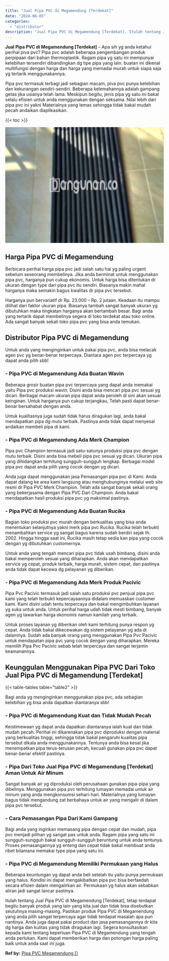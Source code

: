 ```yaml
---
title: "Jual Pipa PVC di Megamendung [Terdekat]"
date: "2024-06-05"
categories: 
  - "distributor"
description: "Jual Pipa PVC di Megamendung [Terdekat]. Itulah tentang Jual Pipa PVC di Megamendung [Terdekat], tetap terdapat begitu banyak produk yang lain yang kita ju..."
---
```


**Jual Pipa PVC di Megamendung \[Terdekat\]** – Apa sih yg anda ketahui perihal piva pvc? Pipa pvc adalah beberapa pengembangan produk perpipaan dari bahan thermoplastik. Ragam pipa yg satu ini mempunyai kelebihan tersendiri dibandingkan dg tipe pipa yang lain. buatan ini dikenal multifungsi dengan harga dan harga yang memadai murah untuk siapa saja yg tertarik menggunakannya.

Pipa pvc termasuk terbagi jadi sebagian macam, piva pvc punya kelebihan dan kekurangan sendiri-sendiri. Beberapa kelemahannya adalah gampang getas jika usianya telah lama. Meskipun begitu, jenis pipa yg satu ini bakal selalu efisien untuk anda menggunakan dengan seksama. Nilai lebih dari pipa pvc ini yakni Materialnya yang lemas sehingga tidak bakal mudah pecah andaikan diaplikasikan.

{{< toc >}}

![Jual Pipa PVC di Megamendung [Terdekat]](/images/jaul-pipa-pvc-31.png)

## Harga Pipa PVC di Megamendung

Berbicara perihal harga pipa pvc jadi salah satu hal yg paling urgent sebelum seseorang membelinya. Jika anda berminat untuk menggunakan pipa pvc, harganya pun cukup ekonomis. Untuk harga bisa ditentukan dr ukuran dengan type dari pipa pvc itu sendiri. Biasanya makin mahal harganya maka semakin bagus kwalitas dr pipa pvc tersebut.

Harganya pun bervariatif dr Rp. 23.000 – Rp. 2 jutaan. Keadaan itu mampu dilihat dari faktor ukuran pipa. Biasanya tambah sangat banyak ukuran yg dibutuhkan maka tingkatan harganya akan bertambah besar. Bagi anda yang tertarik dapat membelinya segera di toko terdekat atau toko online. Ada sangat banyak sekali toko pipa pvc yang bisa anda temukan.

## Distributor Pipa PVC di Megamendung

Untuk anda yang menginginkan untuk pakai pipa pvc, anda bisa melacak agen pvc yg benar-benar terpercaya. Diantara agen pvc terpercaya yg dapat anda pilih sbb!

### \- Pipa PVC di Megamendung Ada Buatan Wavin

Beberapa grosir buatan pipa pvc terpercaya yang dapat anda memakai yaitu Pipa pvc produksi wavin. Disini anda bisa mencari pipa pvc sesuai yg dicari. Berbagai macam ukuran pipa dapat anda peroleh di sini akan sesuai keinginan. Untuk harganya pun cukup terjangkau, Telah pasti dapat benar-benar bersahabat dengan anda.

Untuk kualitasnya juga sudah tidak harus diragukan lagi, anda bakal mendapatkan pipa dg mutu terbaik. Pastinya anda tidak dapat menyesal andaikan membeli pipa di kami.

### \- Pipa PVC di Megamendung Ada Merk Champion

Pipa pvc Champion termasuk jadi satu-satunya produksi pipa pvc dengan mutu terbaik. Disini anda bisa mebeli pipa pvc sesuai yg dicari. Ukuran pipa yang dihidangkan terhitung sungguh-sungguh lengkap. Berbagai model pipa pvc dapat anda pilih yang cocok dengan yg dicari.

Anda juga dapat menggunakan jasa Pemasangan pipa pvc di Kami. Anda dapat datang ke area kami langsung atau menghubunginya melalui web site resmi dr Pipa PVC Merk Champion. Telah ada sangat banyak sekali orang yang bekerjasama dengan Pipa PVC Dari Champion. Anda bakal mendapatkan hasil produksi pipa pvc yg maksimal pastinya.

### \- Pipa PVC di Megamendung Ada Buatan Rucika

Bagian toko produksi pvc murah dengan berkualitas yang bisa anda menentukan selanjutnya yakni merk pipa pvc Rucika. Rucika telah terbukti menambahkan service yg sangat bagus karena sudah berdiri sejak th. 2002. Hingga hingga saat ini, Rucika masih tetap sedia kan pipa yang cocok dengan yg dibutuhkan customernya.

Untuk anda yang tengah mencari pipa pvc tidak usah bimbang, disini anda bakal memperoleh sesuai yang diharapkan. Anda akan mendapatkan service yg cepat, produk terbaik, harga murah, sistem cepat, dan pastinya anda tidak dapat kecewa dg pelayanan yg diberikan.

### \- Pipa PVC di Megamendung Ada Merk Produk Pacivic

Pipa Pvc Pacivic termasuk jadi salah satu produksi pvc penjual pipa pvc kami yang telah terbukti kepercayaannya didalam memuaskan customer kami. Kami disini udah tentu terpercaya dan bakal mengimbuhkan layanan yg suka untuk anda. Untuk perihal harga udah tidak mesti bimbang, banyak agen yg tawarkan harga ekonomis namun kamilah yang terbaik.

Untuk proses layanan yg diberikan oleh kami terhitung punya respon yg cepat. Anda tidak bakal dikecewakan dg sistem pelayanan yg ada di dalamnya. Sudah ada banyak orang yang menggunakan Pipa Pvc Pacivic untuk mendapatan pipa pvc yang cocok dengan yang diharapkan. Mereka memilih Pipa Pvc Pacivic sebab telah terpercaya dan sangat terjamin keamanannya.

## Keunggulan Menggunakan Pipa PVC Dari Toko Jual Pipa PVC di Megamendung \[Terdekat\]

{{< table-tables table="table2" >}}

Bagi anda yg menginginkan menggunakan pipa pvc, ada sebagian kelebihan yg bisa anda dapatkan diantaranya sbb!

### \- Pipa PVC di Megamendung Kuat dan Tidak Mudah Pecah

Keistimewaan yg dapat anda dapatkan diantaranya ialah kuat dan tidak mudah pecah. Perihal ini dikarenakan pipa pvc diproduksi dengan material yang berkualitas tinggi, sehingga tidak bakal pengaruhi kualitas pipa tersebut dikala anda menggunakannya. Tentunya anda bisa kesal jika menempatkan pipa terus-terusan pecah, kecuali gunakan pipa pvc dapat benar-benar efektif pastinya.

### \- Pipa Dari Toko Jual Pipa PVC di Megamendung \[Terdekat\] Aman Untuk Air Minum

Sangat banyak air yg diproduksi oleh perusahaan gunakan pipa-pipa yang dibelinya. Menggunakan pipa pvc terhitung lumayan memadai untuk air minum yang anda mengkonsumsi sehari-hari. Materialnya yang lumayan bagus tidak mengandung zat berbahaya untuk air yang mengalir di dalam pipa pvc tersebut.

### \- Cara Pemasangan Pipa Dari Kami Gampang

Bagi anda yang inginkan memasang pipa dengan cepat dan mudah, pipa pvc menjadi pilihan yg sangat pas untuk anda. Ragam pipa yang satu ini sungguh-sungguh bakal sungguh-sungguh beruntung untuk anda tentunya. Proses pemasangannya yg enteng dan cepat tidak bakal membuat anda ribet bilamana memakai type pipa yang satu ini.

### \- Pipa PVC di Megamendung Memiliki Permukaan yang Halus

Beberapa keuntungan yg dapat anda beli setelah itu yaitu punya permukaan yang halus. Kondisi ini dapat mengakibatkan pipa pvc bisa berfaedah secara efisien dalam mengalirkan air. Permukaan yg halus akan sebabkan aliran jadi sangat lancar pastinya.

Itulah tentang Jual Pipa PVC di Megamendung \[Terdekat\], tetap terdapat begitu banyak produk yang lain yang kita jual dan tidak bisa disebutkan seutuhnya masing-masing. Pastikan produk Pipa PVC di Megamendung yang anda pilih sangat terpercaya agar tidak terdapat masalah apa pun nantinya. Anda juga dapat pakai product dan jasa pemasangannya dr kita dg harga dan kulitas yang tidak diragukan lagi. Segera konsultasikan kepada kami tentang keperluan Pipa PVC di Megamendung yang tengah anda perlukan. Kami dapat memberikan harga dan potongan harga paling baik untuk anda saat ini juga.

**Ref by:** [Pipa PVC Megamendung []](https://id.wikipedia.org/wiki/Pipa)

